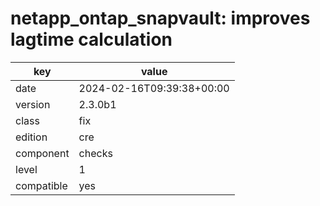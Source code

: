 [//]: # (werk v2)
# netapp_ontap_snapvault: improves lagtime calculation

key        | value
---------- | ---
date       | 2024-02-16T09:39:38+00:00
version    | 2.3.0b1
class      | fix
edition    | cre
component  | checks
level      | 1
compatible | yes

